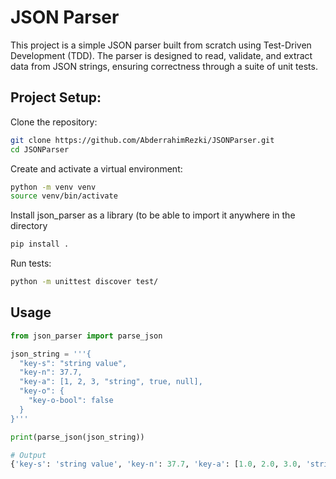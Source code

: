 # JSON Parser
This project is a simple JSON parser built from scratch using Test-Driven Development (TDD). The parser is designed to read, validate, and extract data from JSON strings, ensuring correctness through a suite of unit tests.
## Project Setup:
Clone the repository:
```bash
git clone https://github.com/AbderrahimRezki/JSONParser.git
cd JSONParser
```
Create and activate a virtual environment:
```bash
python -m venv venv
source venv/bin/activate
```
Install json_parser as a library (to be able to import it anywhere in the directory
```bash
pip install .
```
Run tests: 
```bash
python -m unittest discover test/
```
## Usage
```py
from json_parser import parse_json

json_string = '''{
  "key-s": "string value",
  "key-n": 37.7,
  "key-a": [1, 2, 3, "string", true, null],
  "key-o": {
    "key-o-bool": false
  }
}'''

print(parse_json(json_string))

# Output
{'key-s': 'string value', 'key-n': 37.7, 'key-a': [1.0, 2.0, 3.0, 'string', True, None], 'key-o': {'key-o-bool': False}}
```
